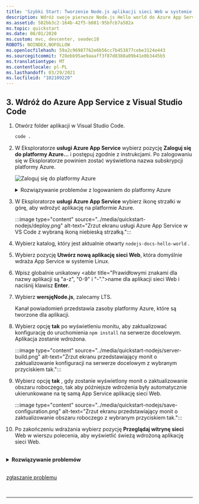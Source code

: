```yaml
---
title: 'Szybki Start: Tworzenie Node.js aplikacji sieci Web w systemie Linux'
description: Wdróż swoje pierwsze Node.js Hello world do Azure App Service w ciągu kilku minut.
ms.assetid: 582bb3c2-164b-42f5-b081-95bfcb7a502a
ms.topic: quickstart
ms.date: 08/01/2020
ms.custom: mvc, devcenter, seodec18
ROBOTS: NOINDEX,NOFOLLOW
ms.openlocfilehash: 59a2c96987762e6b56cc7b453877cebe3124e443
ms.sourcegitcommit: f28ebb95ae9aaaff3f87d8388a09b41e0b3445b5
ms.translationtype: MT
ms.contentlocale: pl-PL
ms.lasthandoff: 03/29/2021
ms.locfileid: "102109220"
---
```

<!-- default for linux -->

## <a name="3-deploy-to-azure-app-service-from-visual-studio-code"></a>3. Wdróż do Azure App Service z Visual Studio Code

1. Otwórz folder aplikacji w Visual Studio Code.

    ```bash
    code .
    ```

1. W Eksploratorze **usługi Azure App Service** wybierz pozycję **Zaloguj się do platformy Azure...** i postępuj zgodnie z instrukcjami. Po zalogowaniu się w Eksploratorze powinien zostać wyświetlona nazwa subskrypcji platformy Azure.

    ![Zaloguj się do platformy Azure](../media/quickstart-nodejs/sign-in.png)
    <br>
    <details>
    <summary>Rozwiązywanie problemów z logowaniem do platformy Azure</summary>
    
    Jeśli zostanie wyświetlony komunikat o błędzie **"nie można odnaleźć subskrypcji o nazwie [Identyfikator subskrypcji]"** podczas logowania do platformy Azure, może to być spowodowane tym, że jesteś za serwerem proxy i nie można uzyskać dostępu do interfejsu API platformy Azure. Skonfiguruj `HTTP_PROXY` i `HTTPS_PROXY` zmienne środowiskowe za pomocą informacji o serwerze proxy w terminalu przy użyciu `export` .
    
    ```bash
    export HTTPS_PROXY=https://username:password@proxy:8080
    export HTTP_PROXY=http://username:password@proxy:8080
    ```

    [zgłaszanie problemu](https://www.research.net/r/PWZWZ52?tutorial=node-deployment-azure-app-service&step=deploy-app)


1. W Eksploratorze **usługi Azure App Service** wybierz ikonę strzałki w górę, aby wdrożyć aplikację na platformie Azure. 

    :::image type="content" source="../media/quickstart-nodejs/deploy.png" alt-text="Zrzut ekranu usługi Azure App Service w VS Code z wybraną ikoną niebieską strzałką.":::

1. Wybierz katalog, który jest aktualnie otwarty `nodejs-docs-hello-world` .

1. Wybierz pozycję **Utwórz nową aplikację sieci Web**, która domyślnie wdraża App Service w systemie Linux.

1. Wpisz globalnie unikatowy <abbr title="Prawidłowymi znakami dla nazwy aplikacji są "a-z", "0-9" i "-".">name</abbr> dla aplikacji sieci Web i naciśnij klawisz **Enter**. 

1. Wybierz **wersjęNode.js**, zalecamy LTS.

    Kanał powiadomień przedstawia zasoby platformy Azure, które są tworzone dla aplikacji.

1. Wybierz opcję **tak** po wyświetleniu monitu, aby zaktualizować konfigurację do uruchomienia `npm install` na serwerze docelowym. Aplikacja zostanie wdrożona.

    :::image type="content" source="../media/quickstart-nodejs/server-build.png" alt-text="Zrzut ekranu przedstawiający monit o zaktualizowanie konfiguracji na serwerze docelowym z wybranym przyciskiem tak.":::

1. Wybierz opcję **tak** , gdy zostanie wyświetlony monit o zaktualizowanie obszaru roboczego, tak aby późniejsze wdrożenia były automatycznie ukierunkowane na tę samą App Service aplikację sieci Web. 

    :::image type="content" source="../media/quickstart-nodejs/save-configuration.png" alt-text="Zrzut ekranu przedstawiający monit o zaktualizowanie obszaru roboczego z wybranym przyciskiem tak.":::




1. Po zakończeniu wdrażania wybierz pozycję **Przeglądaj witrynę sieci** Web w wierszu polecenia, aby wyświetlić świeżą wdrożoną aplikację sieci Web.

<br/>
<details>
<summary><strong>Rozwiązywanie problemów</strong></summary>

Jeśli nie możesz wykonać następujących kroków, sprawdź następujące warunki:

* Upewnij się, że aplikacja nasłuchuje na porcie dostarczonym przez zmienną środowiskową portów: `process.env.PORT` .

* Jeśli zostanie wyświetlony komunikat o błędzie **"nie masz uprawnień do wyświetlenia tego katalogu lub strony"**, uruchomienie aplikacji prawdopodobnie nie powiodło się. Przejrzyj dane wyjściowe dziennika, aby znaleźć i naprawić błąd. 

</details>

<br>

[zgłaszanie problemu](https://www.research.net/r/PWZWZ52?tutorial=node-deployment-azure-app-service&prepare-your-environment)


<br/>
<hr/>


